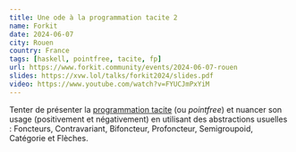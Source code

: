 ```yaml
---
title: Une ode à la programmation tacite 2
name: Forkit
date: 2024-06-07
city: Rouen
country: France
tags: [haskell, pointfree, tacite, fp]
url: https://www.forkit.community/events/2024-06-07-rouen
slides: https://xvw.lol/talks/forkit2024/slides.pdf
video: https://www.youtube.com/watch?v=FYUCJmPxYiM
---
```


Tenter de présenter la [programmation
tacite](https://en.wikipedia.org/wiki/Tacit_programming) (ou
_pointfree_) et nuancer son usage (positivement et négativement) en
utilisant des abstractions usuelles : Foncteurs, Contravariant,
Bifoncteur, Profoncteur, Semigroupoid, Catégorie et Flèches.
